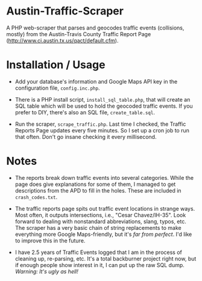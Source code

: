 Austin-Traffic-Scraper
======================

A PHP web-scraper that parses and geocodes traffic events (collisions, mostly) from the Austin-Travis County Traffic Report Page (http://www.ci.austin.tx.us/qact/default.cfm).

# Installation / Usage

- Add your database's information and Google Maps API key in the configuration file, `config.inc.php`.

- There is a PHP install script, `install_sql_table.php`, that will create an SQL table which will be used to hold the geocoded traffic events. If you prefer to DIY, there's also an SQL file, `create_table.sql`.

- Run the scraper, `scrape_traffic.php`. Last time I checked, the Traffic Reports Page updates every five minutes. So I set up a cron job to run that often. Don't go insane checking it every millisecond.

# Notes

- The reports break down traffic events into several categories. While the page does give explanations for some of them, I managed to get descriptions from the APD to fill in the holes. These are included in `crash_codes.txt`.

- The traffic reports page spits out traffic event locations in strange ways. Most often, it outputs intersections, i.e., "Cesar Chavez/IH-35". Look forward to dealing with nonstandard abbreviations, slang, typos, etc. The scraper has a very basic chain of string replacements to make everything more Google Maps-friendly, but it's _far from perfect_. I'd like to improve this in the future.

- I have 2.5 years of Traffic Events logged that I am in the process of cleaning up, re-parsing, etc. It's a total backburner project right now, but if enough people show interest in it, I can put up the raw SQL dump. *Warning: It's ugly as hell!*